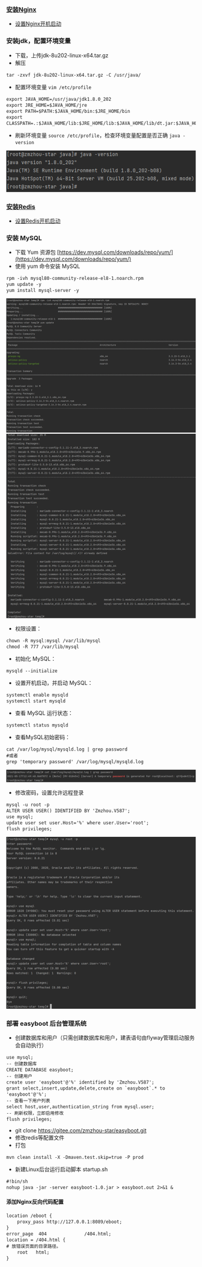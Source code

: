 ### [安装Nginx](/Linux/Nginx安装/README.md)
- [设置Nginx开机启动](/Linux/设置Nginx开机启动/README.md)

### 安装jdk，配置环境变量
- 下载，上传jdk-8u202-linux-x64.tar.gz
- 解压
```shell
tar -zxvf jdk-8u202-linux-x64.tar.gz -C /usr/java/
```
- 配置环境变量 `vim /etc/profile`
```shell
export JAVA_HOME=/usr/java/jdk1.8.0_202
export JRE_HOME=$JAVA_HOME/jre
export PATH=$PATH:$JAVA_HOME/bin:$JRE_HOME/bin
export CLASSPATH=.:$JAVA_HOME/lib:$JRE_HOME/lib:$JAVA_HOME/lib/dt.jar:$JAVA_HOME/lib/tools.jar
```
- 刷新环境变量 `source /etc/profile`，检查环境变量配置是否正确 `java -version`

![](imgs/java-version.png)

### [安装Redis](/Redis/Redis安装/README.md)
- [设置Redis开机启动](/Redis/设置Redis开机启动/README.md)

### 安装 MySQL
- 下载 Yum 资源包 [https://dev.mysql.com/downloads/repo/yum/](https://dev.mysql.com/downloads/repo/yum/)
- 使用 yum 命令安装 MySQL
```shell
rpm -ivh mysql80-community-release-el8-1.noarch.rpm
yum update -y
yum install mysql-server -y
```
![](imgs/yum-install-mysql1.png)
![](imgs/yum-install-mysql2.png)

- 权限设置：
```shell
chown -R mysql:mysql /var/lib/mysql
chmod -R 777 /var/lib/mysql
```
- 初始化 MySQL：
```shell
mysqld --initialize
```
- 设置开机启动，并启动 MySQL：
```shell
systemctl enable mysqld
systemctl start mysqld
```
- 查看 MySQL 运行状态：
```shell
systemctl status mysqld
```
- 查看MySQL初始密码：
```shell
cat /var/log/mysql/mysqld.log | grep password
#或者
grep 'temporary password' /var/log/mysql/mysqld.log
```

![](imgs/mysql-passwd.png)
  
- 修改密码，设置允许远程登录
```shell
mysql -u root -p
ALTER USER USER() IDENTIFIED BY 'Zmzhou.V587';
use mysql;
update user set user.Host='%' where user.User='root';
flush privileges;
```
![](imgs/mysql-change-passwd.png)

### 部署 easyboot 后台管理系统
- 创建数据库和用户（只需创建数据库和用户，建表语句由flyway管理启动服务会自动执行）
```mysql
use mysql;
-- 创建数据库
CREATE DATABASE easyboot;
-- 创建用户
create user 'easyboot'@'%' identified by 'Zmzhou.V587';
grant select,insert,update,delete,create on `easyboot`.* to 'easyboot'@'%';
-- 查看一下用户列表
select host,user,authentication_string from mysql.user;
-- 刷新权限，立即启用修改
flush privileges;
```
- git clone https://gitee.com/zmzhou-star/easyboot.git
- 修改redis等配置文件
- 打包
```shell
mvn clean install -X -Dmaven.test.skip=true -P prod
```
- 新建Linux后台运行启动脚本 startup.sh
```shell
#!bin/sh
nohup java -jar -server easyboot-1.0.jar > easyboot.out 2>&1 &
```

#### 添加Nginx反向代码配置
```text
location /eboot {
    proxy_pass http://127.0.0.1:8089/eboot;
}
error_page  404              /404.html;
location = /404.html {
# 放错误页面的目录路径。
    root   html;
}
```